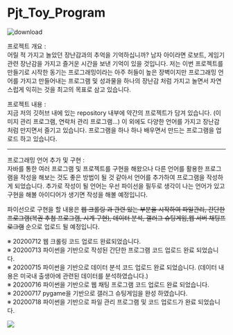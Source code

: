 # Pjt_Toy_Program

![download](https://user-images.githubusercontent.com/53751665/85842371-947a0680-b7da-11ea-8034-2f8c1d08c782.png)



프로젝트 개요 : <br>
 어릴 적 가지고 놀았던 장난감과의 추억을 기억하십니까? 남자 아이라면 로보트, 게임기 관련 장난감을 가지고 즐거운 시간을 보낸 기억이 있을 것입니다.
저는 이번 프로젝트를 만들기로 시작한 동기는 프로그래밍이라는 아주 허들이 높은 장벽이지만 프로그래밍 언어를 가지고 만들어내는 프로그램 및 성과물을
하나의 장난감 처럼 가지고 놀면서 자연스럽게 익히는 것을 최고의 목표로 삼고 있습니다.



프로젝트 내용 : <br>
 지금 저의 깃허브 내에 있는 repository 내부에 약간의 프로젝트가 담겨 있습니다. (이미지 관리 프로그램, 연락처 관리 프로그램...) 이 외에도 다양한 언어를 가지고
장난감 처럼 만지면서 즐기고 있습니다. 프로그램을 하나 하나 배우면서 만드는 프로그램을 업로드 하고 있습니다.

<hr>

프로그래밍 언어 추가 및 구현 : <br>
자바를 통한 여러 프로그램 및 프로젝트를 구현을 해왔으나 다른 언어를 활용한 프로그램을 작성을 해보는 것도 좋은 방법이 될 것 같아서 언어를 추가하여 프로그램을 작성하게
되었습니다. 추가로 작성이 될 언어는 우선 파이선을 필두로 생각이 나는 언어가 있고 구현을 해볼 아이디어가 생기면 작성을 해볼 예정입니다.

파이선으로 구현을 할 내용은 <del>웹 크롤링 과 관련 있는 부분을 시작하여 파일관리, 간단한 프로그램(복권 추첨 프로그램, 시계 구현), 데이터 분석, 갤러그 슈팅게임,웹 서버 채팅프로그램</del> 순으로 업로드 될 예정입니다.

※ 20200712 웹 크롤링 코드 업로드 완료되었습니다.<br>
※ 20200713 파이썬을 기반으로 작성된 간단한 프로그램 코드 업로드 완료 되었습니다.<br>
※ 20200715 파이썬을 기반으로 데이터 분석 코드 업로드 완료 되었습니다. (데이터 내용은 미국내 출생아에 관련된 데이터를 분석하였습니다.)<br>
※ 20200716 파이썬을 기반으로 웹 채팅 프로그램 코드 업로드 완료 되었습니다. <br>
※ 20200717 pygame을 기반으로 갤러그 슈팅게임을 완성 하였습니다. <br>
※ 20200718 파이썬을 기반으로 파일 관리 프로그램 및 코드 업로드가 완료 되었습니다. <br>

<img src="https://user-images.githubusercontent.com/53751665/86532792-7b263800-bf07-11ea-9d0c-84da74f2197b.jpg" align="left"> <br>


